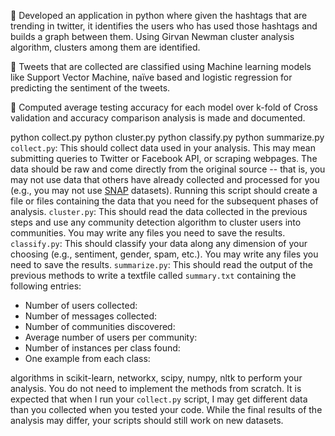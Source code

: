  Developed an application in python where given the hashtags that are trending in twitter, it identifies the users who has used those hashtags and builds a graph between them. Using Girvan Newman cluster analysis algorithm, clusters among them are identified.

 Tweets that are collected are classified using Machine learning models like Support Vector Machine, naïve based and logistic regression for predicting the sentiment of the tweets.

 Computed average testing accuracy for each model over k-fold of Cross validation and accuracy comparison analysis is made and documented.

python collect.py
python cluster.py
python classify.py
python summarize.py
 `collect.py`: This should collect data used in your analysis. This may mean submitting queries to Twitter or Facebook API, or scraping webpages. The data should be raw and come directly from the original source -- that is, you may not use data that others have already collected and processed for you (e.g., you may not use [SNAP](http://snap.stanford.edu/data/index.html) datasets). Running this script should create a file or files containing the data that you need for the subsequent phases of analysis.
 `cluster.py`: This should read the data collected in the previous steps and use any community detection algorithm to cluster users into communities. You may write any files you need to save the results.
 `classify.py`: This should classify your data along any dimension of your choosing (e.g., sentiment, gender, spam, etc.). You may write any files you need to save the results.
 `summarize.py`: This should read the output of the previous methods to write a textfile called `summary.txt` containing the following entries:

  - Number of users collected:
  - Number of messages collected:
  - Number of communities discovered:
  - Average number of users per community:
  - Number of instances per class found:
  - One example from each class:

 algorithms in scikit-learn, networkx, scipy, numpy, nltk to perform your analysis. You do not need to implement the methods from scratch.
 It is expected that when I run your `collect.py` script, I may get different data than you collected when you tested your code. While the final results of the analysis may differ, your scripts should still work on new datasets.
